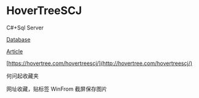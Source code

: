 # HoverTreeSCJ
C#+Sql Server

[Database](https://hovertree.com/h/bjaf/scjyuanma.htm)

[Article](https://hovertree.com/menu/hovertreescj/)

[https://hovertree.com/hovertreescj/](http://hovertree.com/hovertreescj/)

何问起收藏夹

网址收藏，贴标签
WinFrom 截屏保存图片
